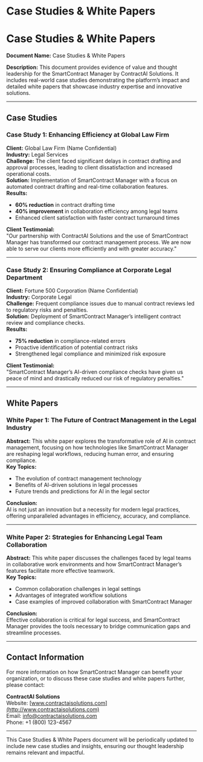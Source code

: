 # Case Studies & White Papers

# Case Studies & White Papers

**Document Name:** Case Studies & White Papers

**Description:** This document provides evidence of value and thought leadership for the SmartContract Manager by ContractAI Solutions. It includes real-world case studies demonstrating the platform’s impact and detailed white papers that showcase industry expertise and innovative solutions.

---

## Case Studies

### Case Study 1: Enhancing Efficiency at Global Law Firm

**Client:** Global Law Firm (Name Confidential)  
**Industry:** Legal Services  
**Challenge:** The client faced significant delays in contract drafting and approval processes, leading to client dissatisfaction and increased operational costs.  
**Solution:** Implementation of SmartContract Manager with a focus on automated contract drafting and real-time collaboration features.  
**Results:**
- **60% reduction** in contract drafting time
- **40% improvement** in collaboration efficiency among legal teams
- Enhanced client satisfaction with faster contract turnaround times

**Client Testimonial:**  
"Our partnership with ContractAI Solutions and the use of SmartContract Manager has transformed our contract management process. We are now able to serve our clients more efficiently and with greater accuracy."

---

### Case Study 2: Ensuring Compliance at Corporate Legal Department

**Client:** Fortune 500 Corporation (Name Confidential)  
**Industry:** Corporate Legal  
**Challenge:** Frequent compliance issues due to manual contract reviews led to regulatory risks and penalties.  
**Solution:** Deployment of SmartContract Manager’s intelligent contract review and compliance checks.  
**Results:**
- **75% reduction** in compliance-related errors
- Proactive identification of potential contract risks
- Strengthened legal compliance and minimized risk exposure

**Client Testimonial:**  
"SmartContract Manager’s AI-driven compliance checks have given us peace of mind and drastically reduced our risk of regulatory penalties."

---

## White Papers

### White Paper 1: The Future of Contract Management in the Legal Industry

**Abstract:** This white paper explores the transformative role of AI in contract management, focusing on how technologies like SmartContract Manager are reshaping legal workflows, reducing human error, and ensuring compliance.  
**Key Topics:**
- The evolution of contract management technology
- Benefits of AI-driven solutions in legal processes
- Future trends and predictions for AI in the legal sector

**Conclusion:**  
AI is not just an innovation but a necessity for modern legal practices, offering unparalleled advantages in efficiency, accuracy, and compliance.

---

### White Paper 2: Strategies for Enhancing Legal Team Collaboration

**Abstract:** This white paper discusses the challenges faced by legal teams in collaborative work environments and how SmartContract Manager’s features facilitate more effective teamwork.  
**Key Topics:**
- Common collaboration challenges in legal settings
- Advantages of integrated workflow solutions
- Case examples of improved collaboration with SmartContract Manager

**Conclusion:**  
Effective collaboration is critical for legal success, and SmartContract Manager provides the tools necessary to bridge communication gaps and streamline processes.

---

## Contact Information

For more information on how SmartContract Manager can benefit your organization, or to discuss these case studies and white papers further, please contact:

**ContractAI Solutions**  
Website: [www.contractaisolutions.com](http://www.contractaisolutions.com)  
Email: info@contractaisolutions.com  
Phone: +1 (800) 123-4567

---

This Case Studies & White Papers document will be periodically updated to include new case studies and insights, ensuring our thought leadership remains relevant and impactful.